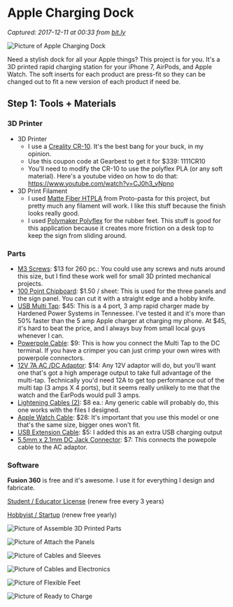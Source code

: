 # Apple Charging Dock

_Captured: 2017-12-11 at 00:33 from [bit.ly](http://bit.ly/2BjjKty)_

![Picture of Apple Charging Dock](https://cdn.instructables.com/F3I/4P05/JASJIFBM/F3I4P05JASJIFBM.MEDIUM.jpg)

Need a stylish dock for all your Apple things? This project is for you. It's a 3D printed rapid charging station for your iPhone 7, AirPods, and Apple Watch. The soft inserts for each product are press-fit so they can be changed out to fit a new version of each product if need be.

## Step 1: Tools + Materials

### 3D Printer

  * 3D Printer
    * I use a [Creality CR-10](https://www.gearbest.com/3d-printers-3d-printer-kits/pp_441281.html?lkid=11217563). It's the best bang for your buck, in my opinion.
    * Use this coupon code at Gearbest to get it for $339: 1111CR10
    * You'll need to modify the CR-10 to use the polyflex PLA (or any soft material). Here's a youtube video on how to do that: <https://www.youtube.com/watch?v=CJ0h3_vNpno>
  * 3D Print Filament
    * I used [Matte Fiber HTPLA](https://www.proto-pasta.com/collections/new-releases-favorites/products/matte-fiber-htpla-white) from Proto-pasta for this project, but pretty much any filament will work. I like this stuff because the finish looks really good.
    * I used [Polymaker Polyflex](http://www.polymaker.com/shop/polyflex/) for the rubber feet. This stuff is good for this application because it creates more friction on a desk top to keep the sign from sliding around.

### Parts

  * [M3 Screws](http://www.amazon.com/dp/B06Y3TY2FB/?tag=instructabl09-20): $13 for 260 pc.: You could use any screws and nuts around this size, but I find these work well for small 3D printed mechanical projects.
  * [100 Point Chipboard](http://www.amazon.com/dp/B01E69QMHA/?tag=instructabl09-20): $1.50 / sheet: This is used for the three panels and the sign panel. You can cut it with a straight edge and a hobby knife.
  * [USB Multi Tap](https://www.portableuniversalpower.com/product/usb-multi-tap/): $45: This is a 4 port, 3 amp rapid charger made by Hardened Power Systems in Tennessee. I've tested it and it's more than 50% faster than the 5 amp Apple charger at charging my phone. At $45, it's hard to beat the price, and I always buy from small local guys whenever I can. 
  * [Powerpole Cable](http://www.amazon.com/dp/B01N1VVN11/?tag=instructabl09-20): $9: This is how you connect the Multi Tap to the DC terminal. If you have a crimper you can just crimp your own wires with powerpole connectors.
  * [12V 7A AC /DC Adaptor](http://www.amazon.com/dp/B0113NPC0K/?tag=instructabl09-20): $14: Any 12V adaptor will do, but you'll want one that's got a high amperage output to take full advantage of the multi-tap. Technically you'd need 12A to get top performance out of the multi tap (3 amps X 4 ports), but it seems really unlikely to me that the watch and the EarPods would pull 3 amps.
  * [Lightening Cables (2)](http://www.amazon.com/dp/B010S9N6OO/?tag=instructabl09-20): $8 ea.: Any generic cable will probably do, this one works with the files I designed.
  * [Apple Watch Cable](http://www.amazon.com/dp/B012BN15LQ/?tag=instructabl09-20): $28: It's important that you use this model or one that's the same size, bigger ones won't fit.
  * [USB Extension Cable](http://www.amazon.com/dp/B00CJG2ZYM/?tag=instructabl09-20): $5: I added this as an extra USB charging output
  * [5.5mm x 2.1mm DC Jack Connector](http://www.amazon.com/dp/B06XQGQT2Q/?tag=instructabl09-20): $7: This connects the powepole cable to the AC adaptor. 

### **Software**

**Fusion 360** is free and it's awesome. I use it for everything I design and fabricate.

[Student / Educator License](https://www.autodesk.com/products/fusion-360/students-teachers-educators?mktvar004=711322&internalc=true) (renew free every 3 years)

[Hobbyist / Startup](http://www.autodesk.com/products/fusion-360/overview?mktvar004=711323&internalc=true) (renew free yearly)

![Picture of Assemble 3D Printed Parts](https://cdn.instructables.com/FAQ/SAVV/JASJIGQ3/FAQSAVVJASJIGQ3.MEDIUM.jpg)

![Picture of Attach the Panels](https://cdn.instructables.com/FJM/UF9W/JASJIKAH/FJMUF9WJASJIKAH.MEDIUM.jpg)

![Picture of Cables and Sleeves](https://cdn.instructables.com/FG7/M6AV/JASJIRJG/FG7M6AVJASJIRJG.MEDIUM.jpg)

![Picture of Cables and Electronics](https://cdn.instructables.com/FWS/T4MR/JASJIT4B/FWST4MRJASJIT4B.MEDIUM.jpg)

![Picture of Flexible Feet](https://cdn.instructables.com/FUN/OUKL/JASJITZ3/FUNOUKLJASJITZ3.MEDIUM.jpg)

![Picture of Ready to Charge](https://cdn.instructables.com/FNJ/LNMI/JASJIXLN/FNJLNMIJASJIXLN.MEDIUM.jpg)
